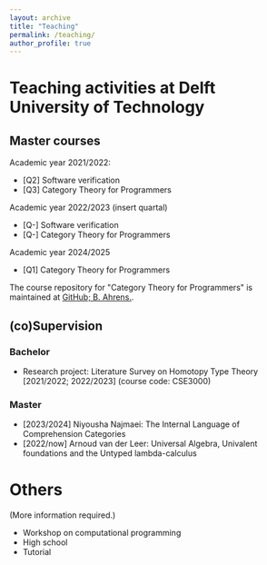 ```yaml
---
layout: archive
title: "Teaching"
permalink: /teaching/
author_profile: true
---
```


# Teaching activities at Delft University of Technology

## Master courses

Academic year 2021/2022:
- [Q2] Software verification 
- [Q3] Category Theory for Programmers

Academic year 2022/2023 (insert quartal)
- [Q-] Software verification 
- [Q-] Category Theory for Programmers

Academic year 2024/2025
- [Q1] Category Theory for Programmers

The course repository for "Category Theory for Programmers" is maintained at [GitHub; B. Ahrens.](https://github.com/benediktahrens/CT4P/).

## (co)Supervision

### Bachelor

- Research project: Literature Survey on Homotopy Type Theory [2021/2022; 2022/2023] (course code: CSE3000)

### Master

- [2023/2024] Niyousha Najmaei: The Internal Language of Comprehension Categories
- [2022/now] Arnoud van der Leer: Universal Algebra, Univalent foundations and the Untyped lambda-calculus

# Others
(More information required.)

- Workshop on computational programming 
- High school
- Tutorial